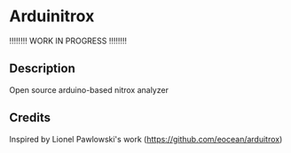 Arduinitrox
===========

!!!!!!!! WORK IN PROGRESS !!!!!!!!


Description
-----------
Open source arduino-based nitrox analyzer

Credits
-----------
Inspired by Lionel Pawlowski's work (https://github.com/eocean/arduitrox)

